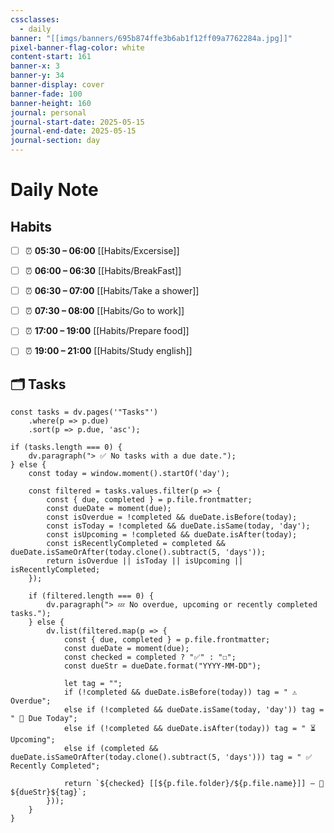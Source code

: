 ```yaml
---
cssclasses:
  - daily
banner: "[[imgs/banners/695b874ffe3b6ab1f12ff09a7762284a.jpg]]"
pixel-banner-flag-color: white
content-start: 161
banner-x: 3
banner-y: 34
banner-display: cover
banner-fade: 100
banner-height: 160
journal: personal
journal-start-date: 2025-05-15
journal-end-date: 2025-05-15
journal-section: day
---
```

# Daily Note

## Habits
- [ ] ⏰ **05:30 – 06:00** [[Habits/Excersise]]
- [ ] ⏰ **06:00 – 06:30** [[Habits/BreakFast]]
- [ ] ⏰ **06:30 – 07:00** [[Habits/Take a shower]]
- [ ] ⏰ **07:30 – 08:00** [[Habits/Go to work]]
- [ ] ⏰ **17:00 – 19:00** [[Habits/Prepare food]]
- [ ] ⏰ **19:00 – 21:00** [[Habits/Study english]]


## 🗂️ Tasks

```dataviewjs
const tasks = dv.pages('"Tasks"')
    .where(p => p.due)
    .sort(p => p.due, 'asc');

if (tasks.length === 0) {
    dv.paragraph("> ✅ No tasks with a due date.");
} else {
    const today = window.moment().startOf('day');

    const filtered = tasks.values.filter(p => {
        const { due, completed } = p.file.frontmatter;
        const dueDate = moment(due);
        const isOverdue = !completed && dueDate.isBefore(today);
        const isToday = !completed && dueDate.isSame(today, 'day');
        const isUpcoming = !completed && dueDate.isAfter(today);
        const isRecentlyCompleted = completed && dueDate.isSameOrAfter(today.clone().subtract(5, 'days'));
        return isOverdue || isToday || isUpcoming || isRecentlyCompleted;
    });

    if (filtered.length === 0) {
        dv.paragraph("> 💤 No overdue, upcoming or recently completed tasks.");
    } else {
        dv.list(filtered.map(p => {
            const { due, completed } = p.file.frontmatter;
            const dueDate = moment(due);
            const checked = completed ? "✅" : "☐";
            const dueStr = dueDate.format("YYYY-MM-DD");

            let tag = "";
            if (!completed && dueDate.isBefore(today)) tag = " ⚠️ Overdue";
            else if (!completed && dueDate.isSame(today, 'day')) tag = " 📌 Due Today";
            else if (!completed && dueDate.isAfter(today)) tag = " ⏳ Upcoming";
            else if (completed && dueDate.isSameOrAfter(today.clone().subtract(5, 'days'))) tag = " ✅ Recently Completed";

            return `${checked} [[${p.file.folder}/${p.file.name}]] — 📅 ${dueStr}${tag}`;
        }));
    }
}

```
